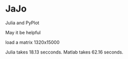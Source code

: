 # JaJo
Julia and PyPlot

May it be helpful

load a matrix 1320x15000

Julia takes 18.13 secconds.
Matlab takes 62.16 seconds.
